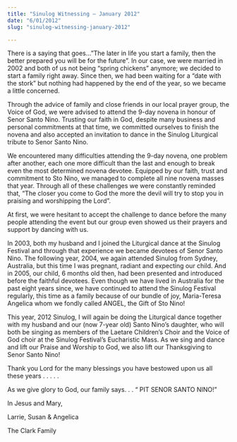 ```yaml
---
title: "Sinulog Witnessing – January 2012"
date: "6/01/2012"
slug: "sinulog-witnessing-january-2012"

---
```


There is a saying that goes…”The later in life you start a family, then the better prepared you will be for the future”. In our case, we were married in 2002 and both of us not being “spring chickens” anymore; we decided to start a family right away. Since then, we had been waiting for a “date with the stork” but nothing had happened by the end of the year, so we became a little concerned.

Through the advice of family and close friends in our local prayer group, the Voice of God, we were advised to attend the 9-day novena in honour of Senor Santo Nino. Trusting our faith in God, despite many business and personal commitments at that time, we committed ourselves to finish the novena and also accepted an invitation to dance in the Sinulog Liturgical tribute to Senor Santo Nino.

We encountered many difficulties attending the 9-day novena, one problem after another, each one more difficult than the last and enough to break even the most determined novena devotee. Equipped by our faith, trust and commitment to Sto Nino, we managed to complete all nine novena masses that year. Through all of these challenges we were constantly reminded that, “The closer you come to God the more the devil will try to stop you in praising and worshipping the Lord”.

At first, we were hesitant to accept the challenge to dance before the many people attending the event but our group even showed us their prayers and support by dancing with us.

In 2003, both my husband and I joined the Liturgical dance at the Sinulog Festival and through that experience we became devotees of Senor Santo Nino. The following year, 2004, we again attended Sinulog from Sydney, Australia, but this time I was pregnant, radiant and expecting our child. And in 2005, our child, 6 months old then, had been presented and introduced before the faithful devotees. Even though we have lived in Australia for the past eight years since, we have continued to attend the Sinulog Festival regularly, this time as a family because of our bundle of joy, Maria-Teresa Angelica whom we fondly called ANGEL, the Gift of Sto Nino!

This year, 2012 Sinulog, I will again be doing the Liturgical dance together with my husband and our (now 7-year old) Santo Nino’s daughter, who will both be singing as members of the Laetare Children’s Choir and the Voice of God choir at the Sinulog Festival’s Eucharistic Mass. As we sing and dance and lift our Praise and Worship to God, we also lift our Thanksgiving to Senor Santo Nino!

Thank you Lord for the many blessings you have bestowed upon us all these years . . . . .

As we give glory to God, our family says. . . “ PIT SENOR SANTO NINO!”

In Jesus and Mary,

Larrie, Susan & Angelica

The Clark Family